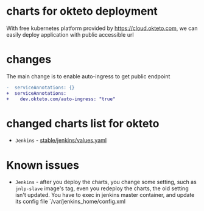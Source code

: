 # charts for okteto deployment

With free kubernetes platform provided by https://cloud.okteto.com, we can easily deploy application with public accessible url 

# changes 

The main change is to enable auto-ingress to get public endpoint

```diff
-  serviceAnnotations: {}
+  serviceAnnotations:
+    dev.okteto.com/auto-ingress: "true"
```

# changed charts list for okteto

* `Jenkins` - [stable/jenkins/values.yaml](stable/jenkins/values.yaml)

# Known issues

* `Jenkins` - after you deploy the charts, you change some setting, such as `jnlp-slave` image's tag, even you redeploy the charts, the old setting isn't updated. You have to exec in jenkins master container, and update its config file `/var/jenkins_home/config.xml
